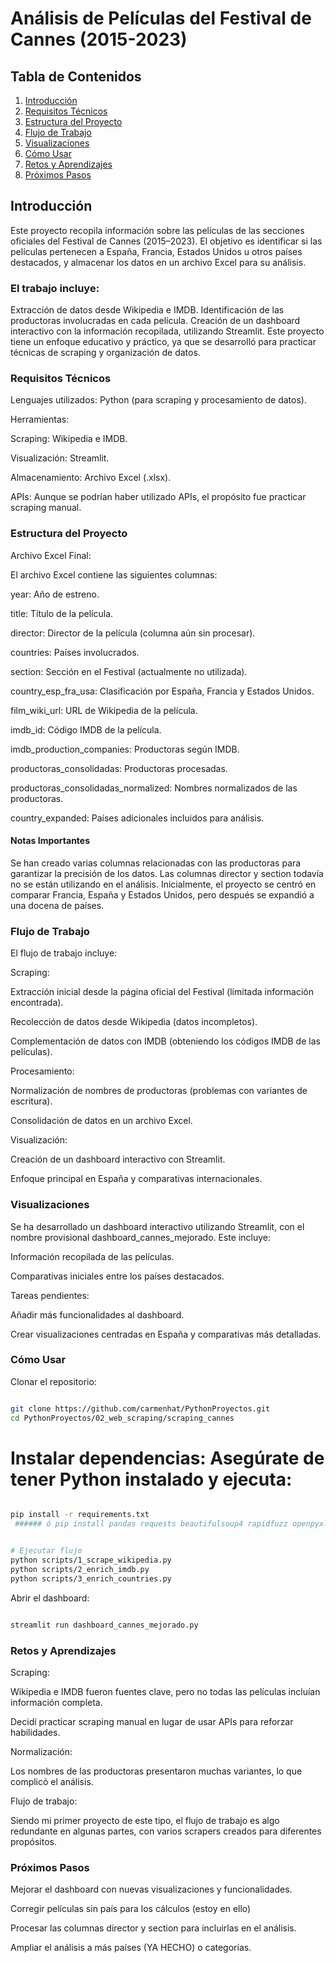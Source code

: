 # Análisis de Películas del Festival de Cannes (2015-2023) #
## Tabla de Contenidos ##
1. [Introducción](#introducción)
2. [Requisitos Técnicos](#requisitos-técnicos)
3. [Estructura del Proyecto](#estructura-del-proyecto)
4. [Flujo de Trabajo](#flujo-de-trabajo)
5. [Visualizaciones](#visualizaciones)
6. [Cómo Usar](#cómo-usar)
7. [Retos y Aprendizajes](#retos-y-aprendizajes)
8. [Próximos Pasos](#próximos-pasos)

 ## Introducción ##
Este proyecto recopila información sobre las películas de las secciones oficiales del Festival de Cannes (2015–2023). El objetivo es identificar si las películas pertenecen a España, Francia, Estados Unidos u otros países destacados, y almacenar los datos en un archivo Excel para su análisis.

### El trabajo incluye: ###

Extracción de datos desde Wikipedia e IMDB.
Identificación de las productoras involucradas en cada película.
Creación de un dashboard interactivo con la información recopilada, utilizando Streamlit.
Este proyecto tiene un enfoque educativo y práctico, ya que se desarrolló para practicar técnicas de scraping y organización de datos.

### Requisitos Técnicos ###

Lenguajes utilizados: Python (para scraping y procesamiento de datos).

Herramientas:

Scraping: Wikipedia e IMDB.

Visualización: Streamlit.

Almacenamiento: Archivo Excel (.xlsx).

APIs: Aunque se podrían haber utilizado APIs, el propósito fue practicar scraping manual.


### Estructura del Proyecto ###

Archivo Excel Final:

El archivo Excel contiene las siguientes columnas:

year: Año de estreno.

title: Título de la película.

director: Director de la película (columna aún sin procesar).

countries: Países involucrados.

section: Sección en el Festival (actualmente no utilizada).

country_esp_fra_usa: Clasificación por España, Francia y Estados Unidos.

film_wiki_url: URL de Wikipedia de la película.

imdb_id: Código IMDB de la película.

imdb_production_companies: Productoras según IMDB.

productoras_consolidadas: Productoras procesadas.

productoras_consolidadas_normalized: Nombres normalizados de las productoras.

country_expanded: Países adicionales incluidos para análisis.

#### Notas Importantes ####

Se han creado varias columnas relacionadas con las productoras para garantizar la precisión de los datos.
Las columnas director y section todavía no se están utilizando en el análisis.
Inicialmente, el proyecto se centró en comparar Francia, España y Estados Unidos, pero después se expandió a una docena de países.

### Flujo de Trabajo ###
El flujo de trabajo incluye:

Scraping:

Extracción inicial desde la página oficial del Festival (limitada información encontrada).

Recolección de datos desde Wikipedia (datos incompletos).

Complementación de datos con IMDB (obteniendo los códigos IMDB de las películas).


Procesamiento:

Normalización de nombres de productoras (problemas con variantes de escritura).

Consolidación de datos en un archivo Excel.

Visualización:

Creación de un dashboard interactivo con Streamlit.

Enfoque principal en España y comparativas internacionales.

### Visualizaciones ###

Se ha desarrollado un dashboard interactivo utilizando Streamlit, con el nombre provisional dashboard_cannes_mejorado. Este incluye:

Información recopilada de las películas.

Comparativas iniciales entre los países destacados.

Tareas pendientes:

Añadir más funcionalidades al dashboard.

Crear visualizaciones centradas en España y comparativas más detalladas.

### Cómo Usar ###

Clonar el repositorio:

```bash

git clone https://github.com/carmenhat/PythonProyectos.git
cd PythonProyectos/02_web_scraping/scraping_cannes 
```

# Instalar dependencias: Asegúrate de tener Python instalado y ejecuta:

```bash

pip install -r requirements.txt 
 ###### ó pip install pandas requests beautifulsoup4 rapidfuzz openpyxl tqdm

```


```bash

# Ejecutar flujo
python scripts/1_scrape_wikipedia.py
python scripts/2_enrich_imdb.py
python scripts/3_enrich_countries.py
```
Abrir el dashboard:

```bash

streamlit run dashboard_cannes_mejorado.py
```
### Retos y Aprendizajes ###

Scraping:

Wikipedia e IMDB fueron fuentes clave, pero no todas las películas incluían información completa.

Decidí practicar scraping manual en lugar de usar APIs para reforzar habilidades.

Normalización:

Los nombres de las productoras presentaron muchas variantes, lo que complicó el análisis.

Flujo de trabajo:

Siendo mi primer proyecto de este tipo, el flujo de trabajo es algo redundante en algunas partes, con varios scrapers creados para diferentes propósitos.

### Próximos Pasos ###

Mejorar el dashboard con nuevas visualizaciones y funcionalidades.

Corregir películas sin país para los cálculos (estoy en ello)

Procesar las columnas director y section para incluirlas en el análisis.

Ampliar el análisis a más países (YA HECHO)  o categorías.
